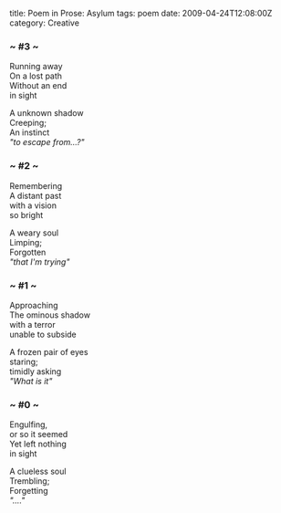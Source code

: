 title: Poem in Prose: Asylum
tags: poem
date: 2009-04-24T12:08:00Z
category: Creative

### ~ #3 ~  
Running away  
On a lost path  
Without an end  
in sight

A unknown shadow  
Creeping;  
An instinct  
*"to escape from…?"*

### ~ #2 ~  
Remembering  
A distant past  
with a vision  
so bright

A weary soul  
Limping;  
Forgotten  
*"that I'm trying"*

### ~ #1 ~  
Approaching  
The ominous shadow  
with a terror  
unable to subside

A frozen pair of eyes  
staring;  
timidly asking  
*"What is it"*

### ~ #0 ~  
Engulfing,  
or so it seemed  
Yet left nothing  
in sight

A clueless soul  
Trembling;  
Forgetting  
*"…."*
